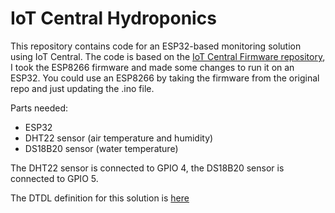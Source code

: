 # IoT Central Hydroponics
This repository contains code for an ESP32-based monitoring solution using IoT Central. The code is based on the [IoT Central Firmware repository][2], I took the ESP8266 firmware and made some changes to run it on an ESP32. You could use an ESP8266 by taking the firmware from the original repo and just updating the .ino file.

Parts needed:
- ESP32
- DHT22 sensor (air temperature and humidity)
- DS18B20 sensor (water temperature)

The DHT22 sensor is connected to GPIO 4, the DS18B20 sensor is connected to GPIO 5.

The DTDL definition for this solution is [here][1]

[1]: ./Hydroponics.json
[2]: https://github.com/Azure/iot-central-firmware 